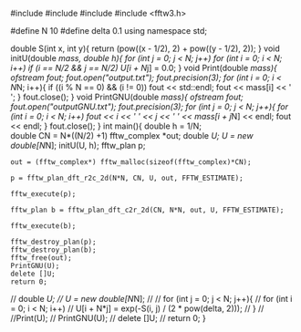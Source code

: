 #include <iostream>
#include <cmath>
#include <fstream>
#include <fftw3.h>

#define N 10
#define delta 0.1
using namespace std;

double S(int x, int y){
	return (pow((x - 1/2), 2) + pow((y - 1/2), 2));
}
void initU(double *mass, double h){
	for (int j = 0; j < N; j++)
		for (int i = 0; i < N; i++)
			if (i == N/2 && j == N/2)
			U[i + N*j] = 0.0;
}
void Print(double *mass){
	ofstream fout;
	fout.open("output.txt");
	fout.precision(3);
	for (int i = 0; i < N*N; i++){
		if ((i % N == 0) && (i != 0))
			fout << std::endl;
		fout << mass[i] << ' ';
	}
	fout.close();
}
void PrintGNU(double *mass){
	ofstream fout;
	fout.open("outputGNU.txt");
	fout.precision(3);
	for (int j = 0; j < N; j++){
		for (int i = 0; i < N; i++)
			fout << i << ' ' << j << ' ' << mass[i + j*N] << endl;
		fout << endl;
	}
	fout.close();
}
int main(){
	double h = 1/N;\
	double CN = N*((N/2) +1)
	fftw_complex *out;
	double *U;
	U = new double[N*N];
	initU(U, h);
	fftw_plan p;

	out = (fftw_complex*) fftw_malloc(sizeof(fftw_complex)*CN);
	
	p = fftw_plan_dft_r2c_2d(N*N, CN, U, out, FFTW_ESTIMATE);

	fftw_execute(p);

	fftw_plan b = fftw_plan_dft_c2r_2d(CN, N*N, out, U, FFTW_ESTIMATE);

	fftw_execute(b);

	fftw_destroy_plan(p);
	fftw_destroy_plan(b);
	fftw_free(out);
	PrintGNU(U);
	delete []U;
	return 0;


//	double *U;
//	U = new double[N*N];
//
//	for (int j = 0; j < N; j++){
//		for (int i = 0; i < N; i++)
//			U[i + N*j] = exp(-S(i, j) / (2 * pow(delta, 2)));
//	}
//	//Print(U);
//	PrintGNU(U);
//	delete []U;
//	return 0;
}

